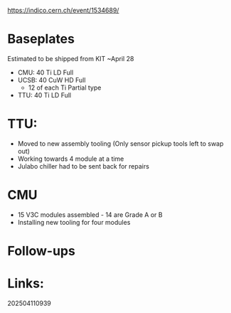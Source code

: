   https://indico.cern.ch/event/1534689/

# Baseplates
Estimated to be shipped from KIT ~April 28
- CMU: 40 Ti LD Full 
- UCSB: 40 CuW HD Full
	- 12 of each Ti Partial type
- TTU: 40 Ti LD Full

# TTU: 
- Moved to new assembly tooling (Only sensor pickup tools left to swap out)
- Working towards 4 module at a time
- Julabo chiller had to be sent back for repairs

# CMU
- 15 V3C modules assembled - 14 are Grade A or B
- Installing new tooling for four modules

# Follow-ups


# Links: 



202504110939
